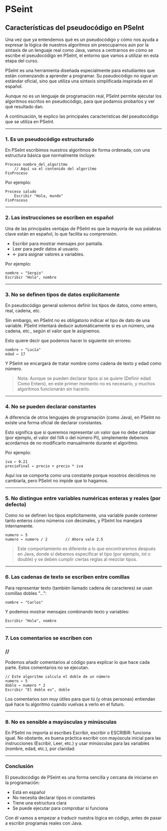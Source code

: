 # PSeint

## Características del pseudocódigo en PSeInt

Una vez que ya entendemos qué es un pseudocódigo y cómo nos ayuda a expresar la lógica de nuestros algoritmos sin preocuparnos aún por la sintaxis de un lenguaje real como Java, vamos a centrarnos en cómo se escribe el pseudocódigo en PSeInt, el entorno que vamos a utilizar en esta etapa del curso.

PSeInt es una herramienta diseñada especialmente para estudiantes que están comenzando a aprender a programar. Su pseudocódigo no sigue un estándar oficial, sino que utiliza una sintaxis simplificada inspirada en el español.

Aunque no es un lenguaje de programación real, PSeInt permite ejecutar los algoritmos escritos en pseudocódigo, para que podamos probarlos y ver qué resultado dan.

A continuación, te explico las principales características del pseudocódigo que se utiliza en PSeInt.

***

### 1. Es un pseudocódigo estructurado

En PSeInt escribimos nuestros algoritmos de forma ordenada, con una estructura básica que normalmente incluye:

```
Proceso nombre_del_algoritmo
    // Aquí va el contenido del algoritmo
FinProceso
```

Por ejemplo:

```
Proceso saludo
    Escribir "Hola, mundo"
FinProceso
```

***

### 2. Las instrucciones se escriben en español

Una de las principales ventajas de PSeInt es que la mayoría de sus palabras clave están en español, lo que facilita su comprensión.

* Escribir para mostrar mensajes por pantalla.
* Leer para pedir datos al usuario.
* ← para asignar valores a variables.

Por ejemplo:

```
nombre ← "Sergio"
Escribir "Hola", nombre
```

***

### 3. No se definen tipos de datos explícitamente

En pseudocódigo general solemos definir los tipos de datos, como entero, real, cadena, etc.

Sin embargo, en PSeInt no es obligatorio indicar el tipo de dato de una variable. PSeInt intentará deducir automáticamente si es un número, una cadena, etc., según el valor que le asignemos.

Esto quiere decir que podemos hacer lo siguiente sin errores:

```
nombre ← "Lucía"
edad ← 17
```

Y PSeInt se encargará de tratar nombre como cadena de texto y edad como número.

> Nota: Aunque se pueden declarar tipos si se quiere (Definir edad Como Entero), en este primer momento no es necesario, y muchos algoritmos funcionarán sin hacerlo.

***

### 4. No se pueden declarar constantes

A diferencia de otros lenguajes de programación (como Java), en PSeInt no existe una forma oficial de declarar constantes.

Esto significa que si queremos representar un valor que no debe cambiar (por ejemplo, el valor del IVA o del número Pi), simplemente debemos acordarnos de no modificarlo manualmente durante el algoritmo.

Por ejemplo:

```
iva ← 0.21
precioFinal ← precio + precio * iva
```

Aquí iva se comporta como una constante porque nosotros decidimos no cambiarla, pero PSeInt no impide que lo hagamos.

***

### 5. No distingue entre variables numéricas enteras y reales (por defecto)

Como no se definen los tipos explícitamente, una variable puede contener tanto enteros como números con decimales, y PSeInt los manejará internamente.

```
numero ← 5
numero ← numero / 2        // Ahora vale 2.5
```

> Este comportamiento es diferente a lo que encontraremos después en Java, donde sí debemos especificar el tipo (por ejemplo, int o double) y se deben cumplir ciertas reglas al mezclar tipos.

***

### 6. Las cadenas de texto se escriben entre comillas

Para representar texto (también llamado cadena de caracteres) se usan comillas dobles "...":

```
nombre ← "Carlos"
```

Y podemos mostrar mensajes combinando texto y variables:

```
Escribir "Hola", nombre
```

***

### 7. Los comentarios se escriben con&#x20;

### // 

Podemos añadir comentarios al código para explicar lo que hace cada parte. Estos comentarios no se ejecutan.

```
// Este algoritmo calcula el doble de un número
numero ← 5
doble ← numero * 2
Escribir "El doble es", doble
```

Los comentarios son muy útiles para que tú (y otras personas) entiendan qué hace tu algoritmo cuando vuelvas a verlo en el futuro.

***

### 8. No es sensible a mayúsculas y minúsculas

En PSeInt no importa si escribes Escribir, escribir o ESCRIBIR: funciona igual. No obstante, es buena práctica escribir con mayúscula inicial para las instrucciones (Escribir, Leer, etc.) y usar minúsculas para las variables (nombre, edad, etc.), por claridad.

***

### Conclusión

El pseudocódigo de PSeInt es una forma sencilla y cercana de iniciarse en la programación:

* Está en español
* No necesita declarar tipos ni constantes
* Tiene una estructura clara
* Se puede ejecutar para comprobar si funciona



Con él vamos a empezar a traducir nuestra lógica en código, antes de pasar a escribir programas reales con Java.

